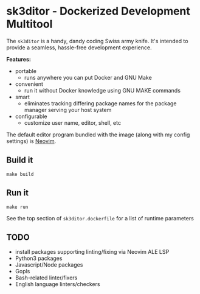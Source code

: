 # sk3ditor - Dockerized Development Multitool 
The `sk3ditor` is a handy, dandy coding Swiss army knife. It's intended to provide a seamless, hassle-free development experience. 

**Features:**
- portable
  - runs anywhere you can put Docker and GNU Make
- convenient
  - run it without Docker knowledge using GNU MAKE commands
- smart
  - eliminates tracking differing package names for the package manager serving your host system
- configurable 
  - customize user name, editor, shell, etc

The default editor program bundled with the image (along with my config settings) is [Neovim](https://neovim.io/).

## Build it
```
make build
```

## Run it
```
make run
```

See the top section of `sk3ditor.dockerfile` for a list of runtime parameters

## TODO
- install packages supporting linting/fixing via Neovim ALE LSP
 - Python3 packages
 - Javascript/Node packages
 - Gopls
 - Bash-related linter/fixers
 - English language linters/checkers
